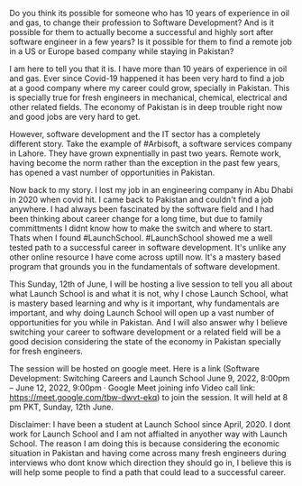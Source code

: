 Do you think its possible for someone who has 10 years of experience in oil and gas, to change their profession to Software Development? And is it possible for them to actually become a successful and highly sort after software engineer in a few years? Is it possible for them to find a remote job in a US or Europe based company while staying in Pakistan?

I am here to tell you that it is. I have more than 10 years of experience in oil and gas. Ever since Covid-19 happened it has been very hard to find a job at a good company where my career could grow, specially in Pakistan. This is specially true for fresh engineers in mechanical, chemical, electrical and other related fields. The economy of Pakistan is in deep trouble right now and good jobs are very hard to get.

However, software development and the IT sector has a completely different story. Take the example of #Arbisoft, a software services company in Lahore. They have grown expnentially in past two years. Remote work, having become the norm rather than the exception in the past few years, has opened a vast number of opportunities in Pakistan. 

Now back to my story. I lost my job in an engineering company in Abu Dhabi in 2020 when covid hit. I came back to Pakistan and couldn't find a job anywhere. I had always been fascinated by the software field and I had been thinking about career change for a long time, but due to family committments I didnt know how to make the switch and where to start. Thats when I found #LaunchSchool. #LaunchSchool showed me a well tested path to a successful career in software development. It's unlike any other online resource I have come across uptill now. It's a mastery based program that grounds you in the fundamentals of software development. 

This Sunday, 12th of June, I will be hosting a live session to tell you all about what Launch School is and what it is not, why I chose Launch School, what is mastery based learning and why is it important, why fundamentals are important, and why doing Launch School will open up a vast number of opportunities for you while in Pakistan. And I will also answer why I believe switching your career to software development or a related field will be a good decision considering the state of the economy in Pakistan specially for fresh engineers.

The session will be hosted on google meet. Here is a link (Software Development: Switching Careers and Launch School
June 9, 2022, 8:00pm – June 12, 2022, 9:00pm · 
Google Meet joining info
Video call link: https://meet.google.com/tbw-dwvt-ekq) to join the session. It will held at 8 pm PKT, Sunday, 12th June.

Disclaimer: I have been a student at Launch School since April, 2020. I dont work for Launch School and I am not affialted in anyother way with Launch School. The reason I am doing this is because considering the economic situation in Pakistan and having come across many fresh engineers during interviews who dont know which direction they should go in, I believe this is will help some people to find a path that could lead to a successful career. 